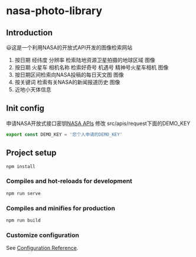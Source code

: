 # nasa-photo-library

## Introduction

😃这是一个利用NASA的开放式API开发的图像检索网站

1. 按日期 经纬度 分辨率 检索陆地资源卫星拍摄的地球区域 图像
2. 按日期 火星车 相机名称 检索好奇号 机遇号 精神号火星车相机 图像
3. 按日期区间检索向NASA投稿的每日天文图 图像
4. 按关键词 检索有关NASA的新闻报道历史 图像
5. 近地小天体信息

## Init config

申请NASA开放式接口密钥[NASA APIs](https://api.nasa.gov/) 
修改 src/apis/request下面的DEMO_KEY

```javascript
export const DEMO_KEY = '您个人申请的DEMO_KEY'
```

## Project setup

```
npm install 
```

### Compiles and hot-reloads for development

```
npm run serve
```

### Compiles and minifies for production
```
npm run build
```

### Customize configuration
See [Configuration Reference](https://cli.vuejs.org/config/).
